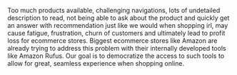 Too much products available, challenging navigations, lots of undetailed description to read, not being able to ask about the product and quickly get an answer with recommendation just like we would when shopping irl, may cause fatigue, frustration, churn of customers and ultimately lead to profit loss for ecommerce stores. Biggest ecommerce stores like Amazon are already trying to address this problem with their internally developed tools like Amazon Rufus. Our goal is to democratize the access to such tools to allow for great, seamless experience when shopping online.